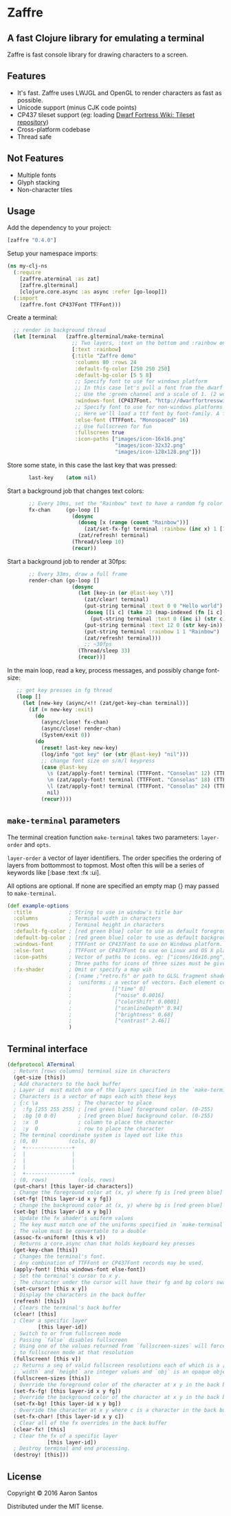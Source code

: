 # Zaffre

## A fast Clojure library for emulating a terminal

Zaffre is fast console library for drawing characters to a screen.

## Features
  * It's fast. Zaffre uses LWJGL and OpenGL to render characters as fast as possible.
  * Unicode support (minus CJK code points)
  * CP437 tileset support (eg: loading [Dwarf Fortress Wiki: Tileset repository](http://dwarffortresswiki.org/index.php/Tileset_repository))
  * Cross-platform codebase
  * Thread safe

## Not Features
  * Multiple fonts
  * Glyph stacking
  * Non-character tiles

## Usage

Add the dependency to your project:

```clojure
[zaffre "0.4.0"]
```

Setup your namespace imports:

```clojure
(ns my-clj-ns
  (:require
    [zaffre.aterminal :as zat]
    [zaffre.glterminal]
    [clojure.core.async :as async :refer [go-loop]])
  (:import
    (zaffre.font CP437Font TTFFont)))
```

Create a terminal:

```clojure
  ;; render in background thread
  (let [terminal   (zaffre.glterminal/make-terminal
                     ;; Two layers, :text on the bottom and :rainbow on top
                     [:text :rainbow]
                     {:title "Zaffre demo"
                      :columns 80 :rows 24
                      :default-fg-color [250 250 250]
                      :default-bg-color [5 5 8]
                      ;; Specify font to use for windows platform
                      ;; In this case let's pull a font from the dwarf fortress tileset repository
                      ;; Use the :green channel and a scale of 1. (2 would, for example, be twice as large)
                      :windows-font (CP437Font. "http://dwarffortresswiki.org/images/b/be/Pastiche_8x8.png" :green 1)
                      ;; Specify font to use for non-windows platforms
                      ;; Here we'll load a ttf font by font-family. A font name or even a filesystem path can be used too
                      :else-font (TTFFont. "Monospaced" 16)
                      ;; Use fullscreen for fun
                      :fullscreen true
                      :icon-paths ["images/icon-16x16.png"
                                   "images/icon-32x32.png"
                                   "images/icon-128x128.png"]})
```

Store some state, in this case the last key that was pressed:

```clojure
       last-key    (atom nil)
```

Start a background job that changes text colors:

```clojure
       ;; Every 10ms, set the "Rainbow" text to have a random fg color
       fx-chan     (go-loop []
                     (dosync
                       (doseq [x (range (count "Rainbow"))]
                         (zat/set-fx-fg! terminal :rainbow (inc x) 1 [128 (rand 255) (rand 255)])))
                       (zat/refresh! terminal)
                     (Thread/sleep 10)
                     (recur))
```

Start a background job to render at 30fps:

```clojure
       ;; Every 33ms, draw a full frame
       render-chan (go-loop []
                     (dosync
                       (let [key-in (or @last-key \?)]
                         (zat/clear! terminal)
                         (put-string terminal :text 0 0 "Hello world")
                         (doseq [[i c] (take 23 (map-indexed (fn [i c] [i (char c)]) (range (int \a) (int \z))))]
                           (put-string terminal :text 0 (inc i) (str c) [128 (* 10 i) 0] [0 0 50]))
                         (put-string terminal :text 12 0 (str key-in))
                         (put-string terminal :rainbow 1 1 "Rainbow")
                         (zat/refresh! terminal)))
                         ;; ~30fps
                       (Thread/sleep 33)
                       (recur))]
```

In the main loop, read a key, process messages, and possibly change font-size:

```clojure
   ;; get key presses in fg thread
   (loop []
     (let [new-key (async/<!! (zat/get-key-chan terminal))]
       (if (= new-key :exit)
         (do
           (async/close! fx-chan)
           (async/close! render-chan)
           (System/exit 0))
         (do
           (reset! last-key new-key)
           (log/info "got key" (or (str @last-key) "nil")))
           ;; change font size on s/m/l keypress
           (case @last-key
             \s (zat/apply-font! terminal (TTFFont. "Consolas" 12) (TTFFont. "Monospaced" 12))
             \m (zat/apply-font! terminal (TTFFont. "Consolas" 18) (TTFFont. "Monospaced" 18))
             \l (zat/apply-font! terminal (TTFFont. "Consolas" 24) (TTFFont. "Monospaced" 24))
             nil)
           (recur))))
```

## `make-terminal` parameters

The terminal creation function `make-terminal` takes two parameters: `layer-order` and `opts`.

`layer-order` a vector of layer identifiers. The order specifies the ordering of layers from bottommost to topmost.
Most often this will be a series of keywords like [:base :text :fx :ui].

All options are optional. If none are specified an empty map {} may passed to `make-terminal`.
```clojure
(def example-options
  :title            ; String to use in window's title bar
  :columns          ; Terminal width in characters
  :rows             ; Terminal height in characters
  :default-fg-color ; [red green blue] color to use as default foreground color. (0-255)
  :default-bg-color ; [red green blue] color to use as default background color. (0-255)
  :windows-font     ; TTFFont or CP437Font to use on Windows platform. 
  :else-font        ; TTFFont or CP437Font to use on Linux and OS X platforms. 
  :icon-paths       ; Vector of paths to icons. eg: ["icons/16x16.png", "icons/32x32.png", "icons/128x128.png"]
                    ; Three paths for icons of three sizes must be given in this order: 16x16, 32x32, 128x128
  :fx-shader        ; Omit or specify a map wih
                    ; {:name ;"retro.fs" or path to GLSL fragment shader
                    ;  :uniforms ; a vector of vectors. Each element contains a ["name", value] pair like so
                    ;             [["time" 0]
                    ;              ["noise" 0.0016]
                    ;              ["colorShift" 0.0001]
                    ;              ["scanlineDepth" 0.94]
                    ;              ["brightness" 0.68]
                    ;              ["contrast" 2.46]]
                    )
```



## Terminal interface

```clojure
(defprotocol ATerminal
  ; Return [rows columns] terminal size in characters
  (get-size [this])
  ; Add characters to the back buffer
  ; Layer id  must match one of the layers specified in the `make-terminal` `layer-order` parameter
  ; Characters is a vector of maps each with these keys
  ; {:c \a             ; The character to place
  ;  :fg [255 255 255] ; [red green blue] foreground color. (0-255)
  ;  :bg [0 0 0]       ; [red green blue] background color. (0-255)
  ;  :x  0             ; column to place the character
  ;  :y  0             ; row to place the character
  ; The terminal coordinate system is layed out like this
  ; (0, 0)          (cols, 0)
  ;  +---------------+
  ;  |               |
  ;  |               |
  ;  |               |
  ;  +---------------+
  ; (0, rows)          (cols, rows)
  (put-chars! [this layer-id characters])
  ; Change the foreground color at (x, y) where fg is [red green blue] (0-255)
  (set-fg! [this layer-id x y fg])
  ; Change the background color at (x, y) where bg is [red green blue] (0-255)
  (set-bg! [this layer-id x y bg])
  ; Update the fx shader's uniform values
  ; The key must match one of the uniforms specified in `make-terminal`'s options
  ; The value must be convertable to a double
  (assoc-fx-uniform! [this k v])
  ; Returns a core.async chan that holds keyboard key presses
  (get-key-chan [this])
  ; Changes the terminal's font.
  ; Any combination of TTFFont or CP437Font records may be used.
  (apply-font! [this windows-font else-font])
  ; Set the terminal's cursor to x y.
  ; The character under the cursor will have their fg and bg colors swapped.
  (set-cursor! [this x y])
  ; Display the characters in the back buffer
  (refresh! [this])
  ; Clears the terminal's back buffer
  (clear! [this]
  ; Clear a specific layer
          [this layer-id])
  ; Switch to or from fullscreen mode
  ; Passing `false` disables fullscreen
  ; Using one of the values returned from `fullscreen-sizes` will force the terminal to switch
  ; to fullscreen mode at that resolution
  (fullscreen! [this v])
  ;; Returns a seq of valid fullscreen resolutions each of which is a [width height obj]
  ; `width` and `height` are integer values and `obj` is an opaque object used internally
  (fullscreen-sizes [this])
  ; Override the foreground color of the character at x y in the back buffer
  (set-fx-fg! [this layer-id x y fg])
  ; Override the background color of the character at x y in the back buffer
  (set-fx-bg! [this layer-id x y bg])
  ; Override the character at x y where c is a character in the back buffer
  (set-fx-char! [this layer-id x y c])
  ; Clear all of the fx overrides in the back buffer
  (clear-fx! [this]
  ; Clear the fx of a specific layer
             [this layer-id])
  ; Destroy terminal and end processing.
  (destroy! [this]))

```

## License

Copyright © 2016 Aaron Santos

Distributed under the MIT license.
